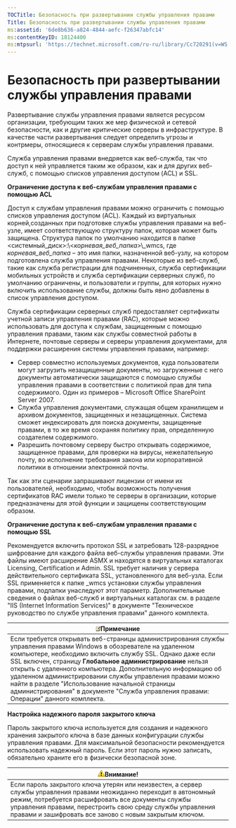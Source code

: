 ```yaml
---
TOCTitle: Безопасность при развертывании службы управления правами
Title: Безопасность при развертывании службы управления правами
ms:assetid: '6de8b636-a824-4844-aefc-f26347abfc14'
ms:contentKeyID: 18124400
ms:mtpsurl: 'https://technet.microsoft.com/ru-ru/library/Cc720291(v=WS.10)'
---
```


Безопасность при развертывании службы управления правами
========================================================

Развертывание службы управления правами является ресурсом организации, требующим таких же мер физической и сетевой безопасности, как и другие критические серверы в инфраструктуре. В качестве части развертывания следует определить угрозы и контрмеры, относящиеся к серверам службы управления правами.

Служба управления правами внедряется как веб-служба, так что доступ к ней управляется таким же образом, как и для других веб-служб, с помощью списков управления доступом (ACL) и SSL.

**Ограничение доступа к веб-службам управления правами с помощью ACL**

Доступ к службам управления правами можно ограничить с помощью списков управления доступом (ACL). Каждый из виртуальных корней,созданных при подготовке службы управления правами на веб-узле, имеет соответствующую структуру папок, которая может быть защищена. Структура папок по умолчанию находится в папке &lt;системный\_диск&gt;:\\&lt;*корневая\_веб\_папка*&gt;\\\_wmcs, где *корневая\_веб\_папка* – это имя папки, назначенной веб-узлу, на котором подготовлена служба управления правами. Некоторые из веб-служб, такие как служба регистрации для подчиненных, служба сертификации мобильных устройств и служба сертификации серверных служб, по умолчанию ограничены, и пользователи и группы, для которых нужно включить использование службы, должны быть явно добавлены в список управления доступом.

Служба сертификации серверных служб предоставляет сертификаты учетной записи управления правами (RAC), которые можно использовать для доступа к службам, защищенным с помощью управления правами, таким как службы совместной работы в Интернете, почтовые серверы и серверы управления документами, для поддержки расширения системы управления правами, например:

-   Сервер совместно используемых документов, куда пользователи могут загрузить незащищенные документы, но загруженные с него документы автоматически защищаются с помощью службы управления правами в соответствии с политикой прав для типа содержимого. Один из примеров – Microsoft Office SharePoint Server 2007.
-   Служба управления документами, служащая общем хранилищем и архивом документов, защищенных и незащищенных. Система сможет индексировать для поиска документы, защищенные правами, в то же время сохраняя политику прав, определенную создателем содержимого.
-   Разрешить почтовому серверу быстро открывать содержимое, защищенное правами, для проверки на вирусы, нежелательную почту, во исполнение требования закона или корпоративной политики в отношении электронной почты.

Так как эти сценарии запрашивают лицензии от имени их пользователей, необходимо, чтобы возможность получения сертификатов RAC имели только те серверы в организации, которые предназначены для этой функции и защищены соответствующим образом.

**Ограничение доступа к веб-службам управления правами с помощью SSL**

Рекомендуется включить протокол SSL и затребовать 128-разрядное шифрование для каждого файла веб-службы управления правами. Эти файлы имеют расширение ASMX и находятся в виртуальных каталогах Licensing, Certification и Admin. SSL требует наличия у сервера действительного сертификата SSL, установленного для веб-узла. Если SSL применяется к папке \_wmcs установки службы управления правами, подпапки унаследуют этот параметр. Дополнительные сведения о файлах веб-служб и виртуальных каталогах см. в разделе "IIS (Internet Information Services)" в документе "Техническое руководство по службе управления правами" данного комплекта.

| ![](/security-updates/images/Cc720291.note(WS.10).gif)Примечание                                                                                                                                                                                                                                                                                                                                                                                                                                          |
|----------------------------------------------------------------------------------------------------------------------------------------------------------------------------------------------------------------------------------------------------------------------------------------------------------------------------------------------------------------------------------------------------------------------------------------------------------------------------------------------------------------------|
| Если требуется открывать веб-страницы администрирования службы управления правами Windows в обозревателе на удаленном компьютере, необходимо включить службу SSL. Однако даже если SSL включен, страницу **Глобальное администрирование** нельзя открыть с удаленного компьютера. Дополнительную информацию об удаленном администрировании службы управления правами можно найти в разделе "Использование начальной страницы администрирования" в документе "Служба управления правами: Операции" данного комплекта. |

**Настройка надежного пароля закрытого ключа**

Пароль закрытого ключа используется для создания и надежного хранения закрытого ключа в базе данных конфигурации службы управления правами. Для максимальной безопасности рекомендуется использовать надежный пароль. Если этот пароль нужно записать, обязательно храните его в физически безопасной зоне.

| ![](/security-updates/images/Cc720291.Caution(WS.10).gif)Внимание!                                                                                                                                                                                                                       |
|-----------------------------------------------------------------------------------------------------------------------------------------------------------------------------------------------------------------------------------------------------------------------------------------------------|
| Если пароль закрытого ключа утерян или неизвестен, а сервер службы управления правами неожиданно переходит в автономный режим, потребуется расшифровать все документы службы управления правами, перестроить свою среду службы управления правами и зашифровать все заново с новым закрытым ключом. |
